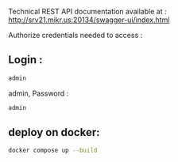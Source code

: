 Technical REST API documentation available at : http://srv21.mikr.us:20134/swagger-ui/index.html

Authorize credentials needed to access : 

## Login : 
```bash
admin
```
admin,
Password : 
```bash
admin
```
## deploy on docker: 
```bash
docker compose up --build
